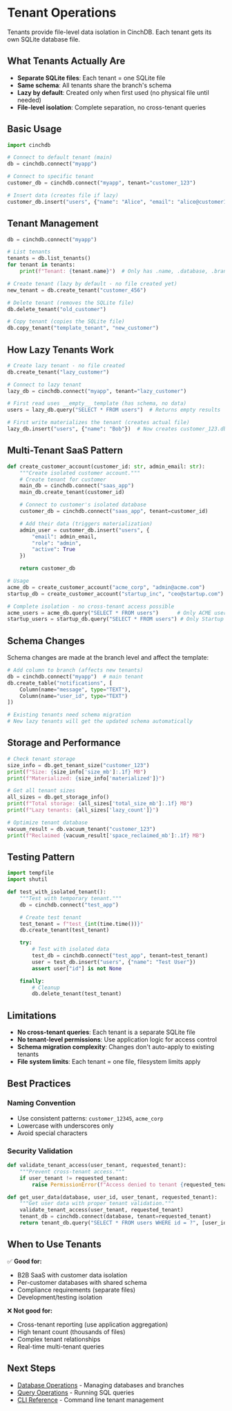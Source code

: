 # Tenant Operations

Tenants provide file-level data isolation in CinchDB. Each tenant gets its own SQLite database file.

## What Tenants Actually Are

- **Separate SQLite files**: Each tenant = one SQLite file
- **Same schema**: All tenants share the branch's schema
- **Lazy by default**: Created only when first used (no physical file until needed)
- **File-level isolation**: Complete separation, no cross-tenant queries

## Basic Usage

```python
import cinchdb

# Connect to default tenant (main)
db = cinchdb.connect("myapp")

# Connect to specific tenant
customer_db = cinchdb.connect("myapp", tenant="customer_123")

# Insert data (creates file if lazy)
customer_db.insert("users", {"name": "Alice", "email": "alice@customer123.com"})
```

## Tenant Management

```python
db = cinchdb.connect("myapp")

# List tenants
tenants = db.list_tenants()
for tenant in tenants:
    print(f"Tenant: {tenant.name}")  # Only has .name, .database, .branch

# Create tenant (lazy by default - no file created yet)
new_tenant = db.create_tenant("customer_456")

# Delete tenant (removes the SQLite file)
db.delete_tenant("old_customer")

# Copy tenant (copies the SQLite file)
db.copy_tenant("template_tenant", "new_customer")
```

## How Lazy Tenants Work

```python
# Create lazy tenant - no file created
db.create_tenant("lazy_customer")

# Connect to lazy tenant
lazy_db = cinchdb.connect("myapp", tenant="lazy_customer")

# First read uses __empty__ template (has schema, no data)
users = lazy_db.query("SELECT * FROM users")  # Returns empty results

# First write materializes the tenant (creates actual file)
lazy_db.insert("users", {"name": "Bob"})  # Now creates customer_123.db
```

## Multi-Tenant SaaS Pattern

```python
def create_customer_account(customer_id: str, admin_email: str):
    """Create isolated customer account."""
    # Create tenant for customer
    main_db = cinchdb.connect("saas_app")
    main_db.create_tenant(customer_id)

    # Connect to customer's isolated database
    customer_db = cinchdb.connect("saas_app", tenant=customer_id)

    # Add their data (triggers materialization)
    admin_user = customer_db.insert("users", {
        "email": admin_email,
        "role": "admin",
        "active": True
    })

    return customer_db

# Usage
acme_db = create_customer_account("acme_corp", "admin@acme.com")
startup_db = create_customer_account("startup_inc", "ceo@startup.com")

# Complete isolation - no cross-tenant access possible
acme_users = acme_db.query("SELECT * FROM users")      # Only ACME users
startup_users = startup_db.query("SELECT * FROM users") # Only Startup users
```

## Schema Changes

Schema changes are made at the branch level and affect the template:

```python
# Add column to branch (affects new tenants)
db = cinchdb.connect("myapp")  # main tenant
db.create_table("notifications", [
    Column(name="message", type="TEXT"),
    Column(name="user_id", type="TEXT")
])

# Existing tenants need schema migration
# New lazy tenants will get the updated schema automatically
```

## Storage and Performance

```python
# Check tenant storage
size_info = db.get_tenant_size("customer_123")
print(f"Size: {size_info['size_mb']:.1f} MB")
print(f"Materialized: {size_info['materialized']}")

# Get all tenant sizes
all_sizes = db.get_storage_info()
print(f"Total storage: {all_sizes['total_size_mb']:.1f} MB")
print(f"Lazy tenants: {all_sizes['lazy_count']}")

# Optimize tenant database
vacuum_result = db.vacuum_tenant("customer_123")
print(f"Reclaimed {vacuum_result['space_reclaimed_mb']:.1f} MB")
```

## Testing Pattern

```python
import tempfile
import shutil

def test_with_isolated_tenant():
    """Test with temporary tenant."""
    db = cinchdb.connect("test_app")

    # Create test tenant
    test_tenant = f"test_{int(time.time())}"
    db.create_tenant(test_tenant)

    try:
        # Test with isolated data
        test_db = cinchdb.connect("test_app", tenant=test_tenant)
        user = test_db.insert("users", {"name": "Test User"})
        assert user["id"] is not None

    finally:
        # Cleanup
        db.delete_tenant(test_tenant)
```

## Limitations

- **No cross-tenant queries**: Each tenant is a separate SQLite file
- **No tenant-level permissions**: Use application logic for access control
- **Schema migration complexity**: Changes don't auto-apply to existing tenants
- **File system limits**: Each tenant = one file, filesystem limits apply

## Best Practices

### Naming Convention
- Use consistent patterns: `customer_12345`, `acme_corp`
- Lowercase with underscores only
- Avoid special characters

### Security Validation
```python
def validate_tenant_access(user_tenant, requested_tenant):
    """Prevent cross-tenant access."""
    if user_tenant != requested_tenant:
        raise PermissionError(f"Access denied to tenant {requested_tenant}")

def get_user_data(database, user_id, user_tenant, requested_tenant):
    """Get user data with proper tenant validation."""
    validate_tenant_access(user_tenant, requested_tenant)
    tenant_db = cinchdb.connect(database, tenant=requested_tenant)
    return tenant_db.query("SELECT * FROM users WHERE id = ?", [user_id])
```

## When to Use Tenants

✅ **Good for:**
- B2B SaaS with customer data isolation
- Per-customer databases with shared schema
- Compliance requirements (separate files)
- Development/testing isolation

❌ **Not good for:**
- Cross-tenant reporting (use application aggregation)
- High tenant count (thousands of files)
- Complex tenant relationships
- Real-time multi-tenant queries

## Next Steps

- [Database Operations](database.md) - Managing databases and branches
- [Query Operations](queries.md) - Running SQL queries
- [CLI Reference](../cli/tenant.md) - Command line tenant management